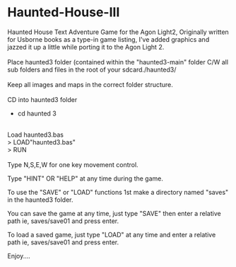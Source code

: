 # Haunted-House-III
Haunted House Text Adventure Game for the Agon Light2, Originally written for Usborne books as a type-in game listing, I've added graphics and jazzed it up a little while porting it to the Agon Light 2.<BR>
<BR>
Place haunted3 folder (contained within the "haunted3-main" folder C/W all sub folders and files in the root of your sdcard./haunted3/ <BR>
<BR>
Keep all images and maps in the correct folder structure.<BR>
<BR>
  CD into haunted3 folder<BR>
* cd haunted 3<BR>
<BR>
  Load haunted3.bas<BR>
> LOAD"haunted3.bas"<BR>
> RUN<BR>
<BR>
Type N,S,E,W for one key movement control.<br>

Type "HINT" OR "HELP" at any time during the game.<br>

To use the "SAVE" or "LOAD" functions 1st make a directory named "saves" in the haunted3 folder.<BR>

You can save the game at any time, just type "SAVE" then enter a relative path ie, saves/save01 and press enter.<BR>

To load a saved game, just type "LOAD" at any time and enter a relative path ie, saves/save01 and press enter.


Enjoy....<BR>
